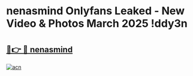 # nenasmind Onlyfans Leaked - New Video & Photos March 2025 !ddy3n

# <h2><a href="https://prizh5.iuczelnia.edu.pl?title=nenasmind&ref=ddy3n">🔗👉 🔴 nenasmind</a></h2>

[![acn](https://github.com/user-attachments/assets/0f9c940e-d8b0-45ae-aac7-cd30a18b3e1c)](https://prizh5.iuczelnia.edu.pl?title=nenasmind&ref=ddy3n)

